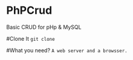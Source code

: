 # PhPCrud
Basic CRUD for pHp &amp; MySQL

#Clone It
```git clone```

#What you need?
```A web server and a browsser.```
